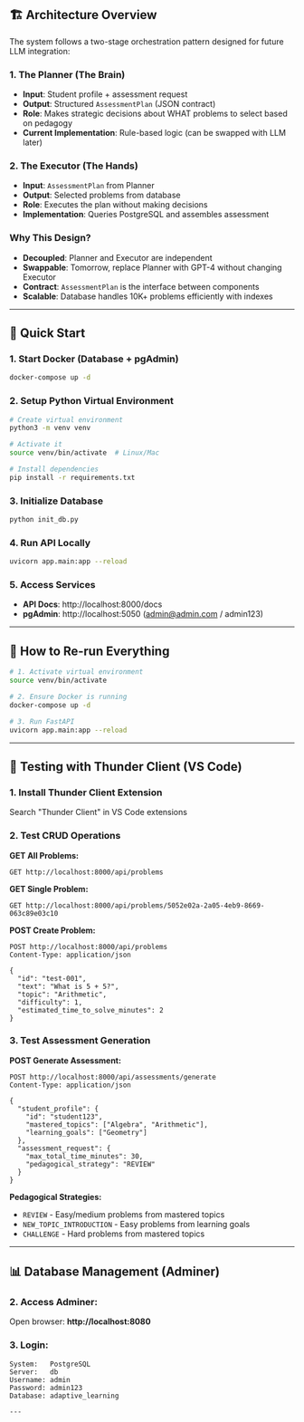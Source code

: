 ## 🏗️ Architecture Overview

The system follows a two-stage orchestration pattern designed for future LLM integration:

### **1. The Planner (The Brain)**
- **Input**: Student profile + assessment request
- **Output**: Structured `AssessmentPlan` (JSON contract)
- **Role**: Makes strategic decisions about WHAT problems to select based on pedagogy
- **Current Implementation**: Rule-based logic (can be swapped with LLM later)

### **2. The Executor (The Hands)**
- **Input**: `AssessmentPlan` from Planner
- **Output**: Selected problems from database
- **Role**: Executes the plan without making decisions
- **Implementation**: Queries PostgreSQL and assembles assessment

### **Why This Design?**
- **Decoupled**: Planner and Executor are independent
- **Swappable**: Tomorrow, replace Planner with GPT-4 without changing Executor
- **Contract**: `AssessmentPlan` is the interface between components
- **Scalable**: Database handles 10K+ problems efficiently with indexes

---

## 🚀 Quick Start

### **1. Start Docker (Database + pgAdmin)**
```bash
docker-compose up -d
```

### **2. Setup Python Virtual Environment**
```bash
# Create virtual environment
python3 -m venv venv

# Activate it
source venv/bin/activate  # Linux/Mac

# Install dependencies
pip install -r requirements.txt
```

### **3. Initialize Database**
```bash
python init_db.py
```

### **4. Run API Locally**
```bash
uvicorn app.main:app --reload
```

### **5. Access Services**
- **API Docs**: http://localhost:8000/docs
- **pgAdmin**: http://localhost:5050 (admin@admin.com / admin123)

---

## 🔄 How to Re-run Everything

```bash
# 1. Activate virtual environment
source venv/bin/activate

# 2. Ensure Docker is running
docker-compose up -d

# 3. Run FastAPI
uvicorn app.main:app --reload
```

---

## 🧪 Testing with Thunder Client (VS Code)

### **1. Install Thunder Client Extension**
Search "Thunder Client" in VS Code extensions

### **2. Test CRUD Operations**

**GET All Problems:**
```
GET http://localhost:8000/api/problems
```

**GET Single Problem:**
```
GET http://localhost:8000/api/problems/5052e02a-2a05-4eb9-8669-063c89e03c10
```

**POST Create Problem:**
```
POST http://localhost:8000/api/problems
Content-Type: application/json

{
  "id": "test-001",
  "text": "What is 5 + 5?",
  "topic": "Arithmetic",
  "difficulty": 1,
  "estimated_time_to_solve_minutes": 2
}
```

### **3. Test Assessment Generation**

**POST Generate Assessment:**
```
POST http://localhost:8000/api/assessments/generate
Content-Type: application/json

{
  "student_profile": {
    "id": "student123",
    "mastered_topics": ["Algebra", "Arithmetic"],
    "learning_goals": ["Geometry"]
  },
  "assessment_request": {
    "max_total_time_minutes": 30,
    "pedagogical_strategy": "REVIEW"
  }
}
```

**Pedagogical Strategies:**
- `REVIEW` - Easy/medium problems from mastered topics
- `NEW_TOPIC_INTRODUCTION` - Easy problems from learning goals
- `CHALLENGE` - Hard problems from mastered topics

---

## 📊 Database Management (Adminer)
### **2. Access Adminer:**
Open browser: **http://localhost:8080**

### **3. Login:**
```
System:   PostgreSQL
Server:   db
Username: admin
Password: admin123
Database: adaptive_learning

---
